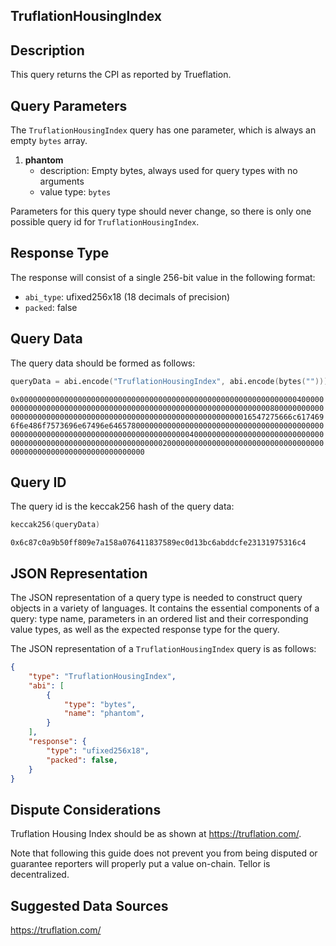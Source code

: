 ## TruflationHousingIndex

## Description

This query returns the CPI as reported by Trueflation.


## Query Parameters

The `TruflationHousingIndex` query has one parameter, which is always an empty `bytes` array.

1. **phantom**
   - description: Empty bytes, always used for query types with no arguments
   - value type: `bytes`

Parameters for this query type should never change, so there is only one possible query id for `TruflationHousingIndex`.


## Response Type

The response will consist of a single 256-bit value in the following format:

- `abi_type`: ufixed256x18 (18 decimals of precision)
- `packed`: false

## Query Data

The query data should be formed as follows:

```s
queryData = abi.encode("TruflationHousingIndex", abi.encode(bytes("")))
```

`0x000000000000000000000000000000000000000000000000000000000000004000000000000000000000000000000000000000000000000000000000000000800000000000000000000000000000000000000000000000000000000000000016547275666c6174696f6e486f7573696e67496e64657800000000000000000000000000000000000000000000000000000000000000000000000000000000004000000000000000000000000000000000000000000000000000000000000000200000000000000000000000000000000000000000000000000000000000000000`

## Query ID

The query id is the keccak256 hash of the query data:

```s
keccak256(queryData)
```

`0x6c87c0a9b50ff809e7a158a076411837589ec0d13bc6abddcfe23131975316c4`


## JSON Representation
The JSON representation of a query type is needed to construct query objects in a variety of languages. It contains the essential components of a query: type name, parameters in an ordered list and their corresponding value types, as well as the expected response type for the query.

The JSON representation of a `TruflationHousingIndex` query is as follows:
```json
{
    "type": "TruflationHousingIndex",
    "abi": [
        {
            "type": "bytes",
            "name": "phantom",
        }
    ],
    "response": {
        "type": "ufixed256x18",
        "packed": false,
    }
}
```

## Dispute Considerations

Truflation Housing Index should be as shown at https://truflation.com/. 

Note that following this guide does not prevent you from being disputed or guarantee reporters will properly put a value on-chain. Tellor is decentralized.  

## Suggested Data Sources

https://truflation.com/ 

